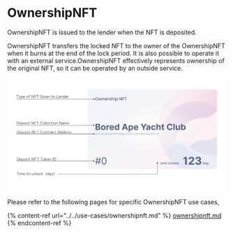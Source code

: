 # OwnershipNFT

OwnershipNFT is issued to the lender when the NFT is deposited.

OwnershipNFT transfers the locked NFT to the owner of the OwnershipNFT when it burns at the end of the lock period. It is also possible to operate it with an external service.OwnershipNFT effectively represents ownership of the original NFT, so it can be operated by an outside service.

![About OwnershipNFT](../../.gitbook/assets/NFTの説明図-01.png)

Please refer to the following pages for specific OwnershipNFT use cases,

{% content-ref url="../../use-cases/ownershipnft.md" %}
[ownershipnft.md](../../use-cases/ownershipnft.md)
{% endcontent-ref %}
